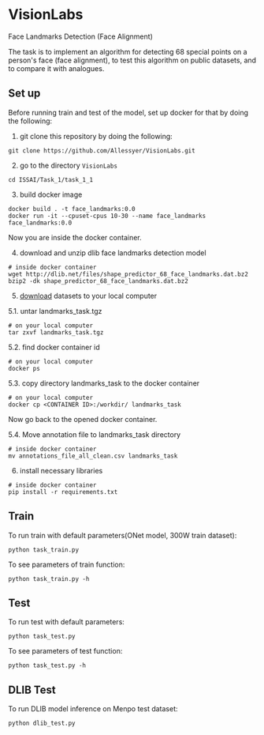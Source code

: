 # VisionLabs
Face Landmarks Detection (Face Alignment)

The task is to implement an algorithm for detecting 68 special points on a person's face (face alignment), to test this algorithm on public datasets, and to compare it with analogues.

## Set up 
Before running train and test of the model, set up docker for that by doing the following:

1. git clone this repository by doing the following:
```
git clone https://github.com/Allessyer/VisionLabs.git
```
2. go to the directory `VisionLabs`
```
cd ISSAI/Task_1/task_1_1
```
3. build docker image
```
docker build . -t face_landmarks:0.0
docker run -it --cpuset-cpus 10-30 --name face_landmarks face_landmarks:0.0
```
Now you are inside the docker container.

4. download and unzip dlib face landmarks detection model
```
# inside docker container
wget http://dlib.net/files/shape_predictor_68_face_landmarks.dat.bz2
bzip2 -dk shape_predictor_68_face_landmarks.dat.bz2
```
5. [download](https://drive.google.com/file/d/0B8okgV6zu3CCWlU3b3p4bmJSVUU/view?usp=sharing) datasets to your local computer 

5.1. untar landmarks_task.tgz
```
# on your local computer
tar zxvf landmarks_task.tgz
```
5.2. find docker container id
```
# on your local computer
docker ps
```
5.3. copy directory landmarks_task to the docker container
```
# on your local computer
docker cp <CONTAINER ID>:/workdir/ landmarks_task
```
Now go back to the opened docker container.

5.4. Move annotation file to landmarks_task directory
```
# inside docker container
mv annotations_file_all_clean.csv landmarks_task
```
6. install necessary libraries
```
# inside docker container
pip install -r requirements.txt
```

## Train
To run train with default parameters(ONet model, 300W train dataset):
```
python task_train.py 
```
To see parameters of train function:
```
python task_train.py -h
```

## Test
To run test with default parameters:
```
python task_test.py 
```
To see parameters of test function:
```
python task_test.py -h
```

## DLIB Test
To run DLIB model inference on Menpo test dataset:
```
python dlib_test.py 
```

